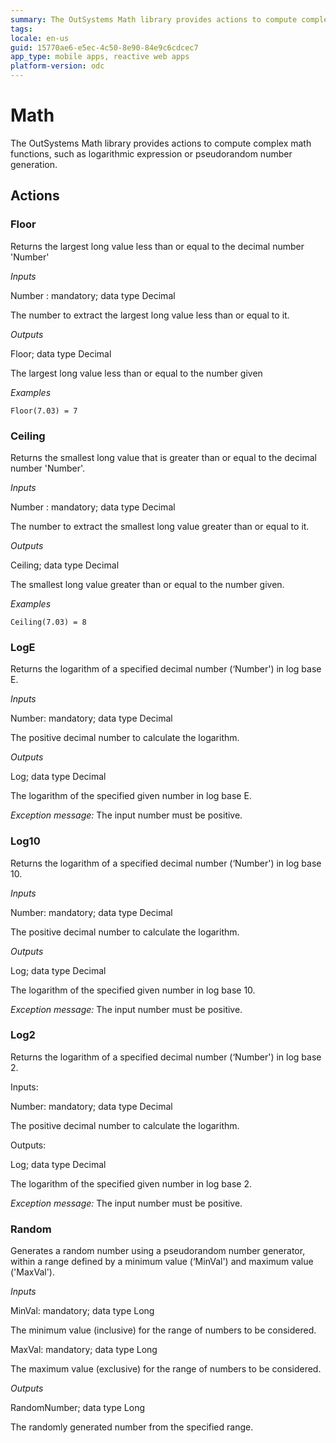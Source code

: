 ```yaml
---
summary: The OutSystems Math library provides actions to compute complex math functions, such as logarithmic expression or pseudorandom number generation.
tags: 
locale: en-us
guid: 15770ae6-e5ec-4c50-8e90-84e9c6cdcec7
app_type: mobile apps, reactive web apps
platform-version: odc
---
```


# Math

The OutSystems Math library provides actions to compute complex math functions, such as logarithmic expression or pseudorandom number generation.

## Actions

### Floor
Returns the largest long value less than or equal to the decimal number 'Number'

_Inputs_

Number : mandatory; data type Decimal         

The number to extract the largest long value less than or equal to it. 

_Outputs_

Floor; data type Decimal

The largest long value less than or equal to the number given

_Examples_ 
```
Floor(7.03) = 7
```
### Ceiling
Returns the smallest long value that is greater than or equal to the decimal number 'Number'.

_Inputs_

Number : mandatory; data type Decimal         

The number to extract the smallest long value greater than or equal to it. 

_Outputs_

Ceiling; data type Decimal

The smallest long value greater than or equal to the number given.

_Examples_ 
```
Ceiling(7.03) = 8
```
### LogE
Returns the logarithm of a specified decimal number (‘Number') in log base E.

_Inputs_

Number: mandatory; data type Decimal

The positive decimal number to calculate the logarithm.

_Outputs_

Log; data type Decimal

The logarithm of the specified given number in log base E.

_Exception message:_ The input number must be positive.

### Log10
Returns the logarithm of a specified decimal number (‘Number') in log base 10.

_Inputs_

Number: mandatory; data type Decimal

The positive decimal number to calculate the logarithm.

_Outputs_

Log; data type Decimal

The logarithm of the specified given number in log base 10.

_Exception message:_ The input number must be positive.

### Log2
Returns the logarithm of a specified decimal number (‘Number') in log base 2.

Inputs:

Number: mandatory; data type Decimal

The positive decimal number to calculate the logarithm.

Outputs:

Log; data type Decimal

The logarithm of the specified given number in log base 2.

_Exception message:_ The input number must be positive.

### Random

Generates a random number using a pseudorandom number generator, within a range defined by a minimum value (‘MinVal') and maximum value ('MaxVal').

_Inputs_

MinVal: mandatory; data type Long

The minimum value (inclusive) for the range of numbers to be considered. 

MaxVal: mandatory; data type Long

The maximum value (exclusive) for the range of numbers to be considered. 

_Outputs_

RandomNumber; data type Long

The randomly generated number from the specified range.
